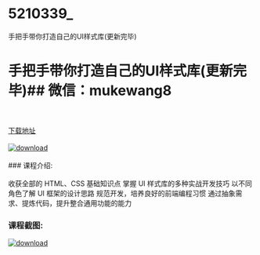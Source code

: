 # 5210339_
手把手带你打造自己的UI样式库(更新完毕)
# 手把手带你打造自己的UI样式库(更新完毕)## 微信：mukewang8
<br/></br>[下载地址](http://www.36tz.cn/article/5210339 "下载地址")
<br/></br>[![download](http://36tz.cn/muke_img/2020_02_1-68.png "下载地址")](http://www.36tz.cn/article/5210339 "下载地址")
<br/></br>### 课程介绍:<br/></br>收获全部的 HTML、CSS 基础知识点
掌握 UI 样式库的多种实战开发技巧
以不同角色了解 UI 框架的设计思路
规范开发，培养良好的前端编程习惯
通过抽象需求、提炼代码，提升整合通用功能的能力

### 课程截图:
[![download](http://36tz.cn/muke_img/2020_02_2-2.png "下载地址")](http://www.36tz.cn/article/5210339 "下载地址")
